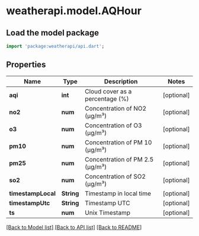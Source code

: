 # weatherapi.model.AQHour

## Load the model package
```dart
import 'package:weatherapi/api.dart';
```

## Properties
Name | Type | Description | Notes
------------ | ------------- | ------------- | -------------
**aqi** | **int** | Cloud cover as a percentage (%) | [optional] 
**no2** | **num** | Concentration of NO2 (µg/m³) | [optional] 
**o3** | **num** | Concentration of O3 (µg/m³) | [optional] 
**pm10** | **num** | Concentration of PM 10 (µg/m³) | [optional] 
**pm25** | **num** | Concentration of PM 2.5 (µg/m³) | [optional] 
**so2** | **num** | Concentration of SO2 (µg/m³) | [optional] 
**timestampLocal** | **String** | Timestamp in local time | [optional] 
**timestampUtc** | **String** | Timestamp UTC | [optional] 
**ts** | **num** | Unix Timestamp | [optional] 

[[Back to Model list]](../README.md#documentation-for-models) [[Back to API list]](../README.md#documentation-for-api-endpoints) [[Back to README]](../README.md)



